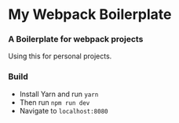 # My Webpack Boilerplate
### A Boilerplate for webpack projects 

Using this for personal projects.

### Build

- Install Yarn and run `yarn` 
- Then run `npm run dev`
- Navigate to `localhost:8080`

